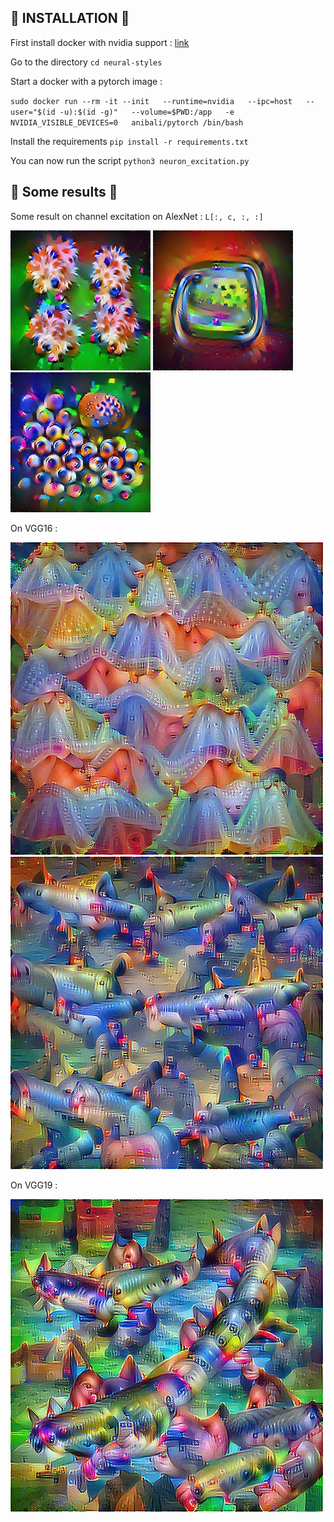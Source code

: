 ## :wrench: INSTALLATION :wrench:
First install docker with nvidia support : [link](https://github.com/NVIDIA/nvidia-docker)

Go to the directory 
`cd neural-styles`

Start a docker with a pytorch image :

`sudo docker run --rm -it --init   --runtime=nvidia   --ipc=host   --user="$(id -u):$(id -g)"   --volume=$PWD:/app   -e NVIDIA_VISIBLE_DEVICES=0   anibali/pytorch /bin/bash`

Install the requirements
`pip install -r requirements.txt`

You can now run the script
`python3 neuron_excitation.py`


## :gem: Some results :gem:
Some result on channel excitation on AlexNet : `L[:, c, :, :]`

![Example chanel excitation](/images/LayerExcitationLoss_alexnet_1_34_2048_0.0005.jpg)
![Example chanel excitation 2](/images/LayerExcitationLoss_alexnet_1_18_2048_0.0005.jpg)
![Example chanel excitation 3](/images/LayerExcitationLoss_alexnet_1_15_2048_0.0005.jpg)

On VGG16 : 

![Example chanel excitation4](images/LayerExcitationLoss_vgg16_-1_4_2048_0.1_0.0005.jpg)
![Example chanel excitation5](images/LayerExcitationLoss_vgg16_-1_6_2048_0.1_0.0005.jpg)

On VGG19 : 

![Example chanel excitation4](images/LayerExcitationLoss_vgg19_-1_15_2048_0.1_0.0005.jpg)

